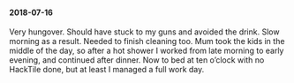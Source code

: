 #### 2018-07-16

Very hungover. Should have stuck to my guns and avoided the drink. Slow morning as a result. Needed to finish cleaning too. Mum took the kids in the middle of the day, so after a hot shower I worked from late morning to early evening, and continued after dinner. Now to bed at ten o’clock with no HackTile done, but at least I managed a full work day.